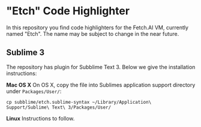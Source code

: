"Etch" Code Highlighter
=======================
In this repository you find code highlighters for the Fetch.AI VM, currently named 
"Etch". The name may be subject to change in the near future.

Sublime 3
---------
The repository has plugin for Subblime Text 3. Below we give the installation instructions:


**Mac OS X**
On OS X, copy the file into Sublimes application support directory under `Packages/User/`:

```
cp subblime/etch.sublime-syntax ~/Library/Application\ Support/Sublime\ Text\ 3/Packages/User/
```

**Linux**
Instructions to follow.